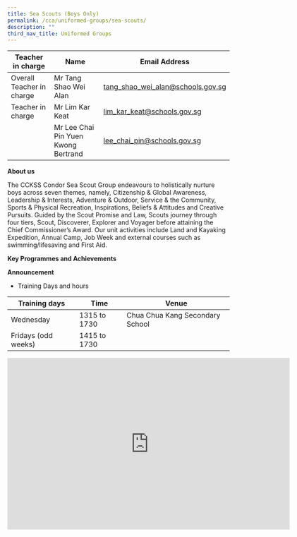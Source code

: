 ```yaml
---
title: Sea Scouts (Boys Only)
permalink: /cca/uniformed-groups/sea-scouts/
description: ""
third_nav_title: Uniformed Groups
---
```

| Teacher in charge	| Name 	| Email Address 	|
|---	|---	|---	|
| Overall Teacher in charge	| Mr Tang Shao Wei Alan 	| [tang_shao_wei_alan@schools.gov.sg](mailto:tang_shao_wei_alan@schools.gov.sg)	|
| Teacher in charge	| Mr Lim Kar Keat	| [lim_kar_keat@schools.gov.sg](mailto:lim_kar_keat@schools.gov.sg)	|
| 	| Mr Lee Chai Pin Yuen Kwong Bertrand	| [lee_chai_pin@schools.gov.sg](mailto:lee_chai_pin@schools.gov.sg)	|


**About us**

The CCKSS Condor Sea Scout Group endeavours to holistically nurture boys across seven themes, namely, Citizenship &amp; Global Awareness, Leadership &amp; Interests, Adventure &amp; Outdoor, Service &amp; the Community, Sports &amp; Physical Recreation, Inspirations, Beliefs &amp; Attitudes and Creative Pursuits. Guided by the Scout Promise and Law, Scouts journey through four tiers, Scout, Discoverer, Explorer and Voyager before attaining the Chief Commissioner’s Award. Our unit activities include Land and Kayaking Expedition, Annual Camp, Job Week and external courses such as swimming/lifesaving and First Aid. 


**Key Programmes and Achievements**



**Announcement** 

* Training Days and hours

|Training days	| Time	| Venue	|
|---	|---	|---	|
| Wednesday	| 1315 to 1730 | Chua Chua Kang Secondary School	|
| Fridays (odd weeks)	| 1415 to 1730 |	|

<iframe src="https://docs.google.com/presentation/d/e/2PACX-1vQifUBDX5RQk-dE7fWJZ9fx5SotvDZFt7lIV-Hf1INh6C7H2PjlCkvnADYeGoLD7w/embed?start=true&amp;loop=true&amp;delayms=3000" frameborder="0" width="640" height="389" allowfullscreen="true"></iframe>